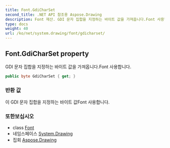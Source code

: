 ```yaml
---
title: Font.GdiCharSet
second_title: .NET API 참조용 Aspose.Drawing
description: Font 재산. GDI 문자 집합을 지정하는 바이트 값을 가져옵니다.Font 사용합니다.
type: docs
weight: 40
url: /ko/net/system.drawing/font/gdicharset/
---
```

## Font.GdiCharSet property

GDI 문자 집합을 지정하는 바이트 값을 가져옵니다.Font 사용합니다.

```csharp
public byte GdiCharSet { get; }
```

### 반환 값

이 GDI 문자 집합을 지정하는 바이트 값Font 사용합니다.

### 또한보십시오

* class [Font](../)
* 네임스페이스 [System.Drawing](../../font/)
* 집회 [Aspose.Drawing](../../../)


